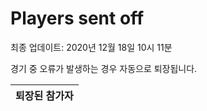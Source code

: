 # Players sent off
최종 업데이트: 2020년 12월 18일 10시 11분


경기 중 오류가 발생하는 경우 자동으로 퇴장됩니다.


| 퇴장된 참가자 |
|:---:|